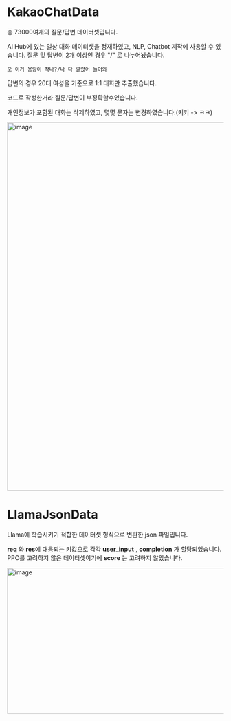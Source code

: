 # KakaoChatData
총 73000여개의 질문/답변 데이터셋입니다.

AI Hub에 있는 일상 대화 데이터셋을 정재하였고, NLP, Chatbot 제작에 사용할 수 있습니다.
질문 및 답변이 2개 이상인 경우 "/" 로 나누어놨습니다.

```
오 이거 용량이 작나?/나 다 깔렸어 들어와
```

답변의 경우 20대 여성을 기준으로 1:1 대화만 추출했습니다.

코드로 작성한거라 질문/답변이 부정확할수있습니다.

개인정보가 포함된 대화는 삭제하였고, 몇몇 문자는 변경하였습니다.(키키 -> ㅋㅋ)


<img width="856" alt="image" src="https://user-images.githubusercontent.com/89598307/224911500-feb8c7a2-9b69-4e67-ae46-50da1ab6212a.png">

# LlamaJsonData
Llama에 학습시키기 적합한 데이터셋 형식으로 변환한 json 파일입니다.

**req** 와 **res**에 대응되는 키값으로 각각 **user_input** , **completion** 가 할당되었습니다.
PPO를 고려하지 않은 데이터셋이기에 **score** 는 고려하지 않았습니다.

<img width="2048" height="340" alt="image" src="https://user-images.githubusercontent.com/89598307/225176113-0927ce44-6f01-4eee-86d1-a5a11248d352.png">

